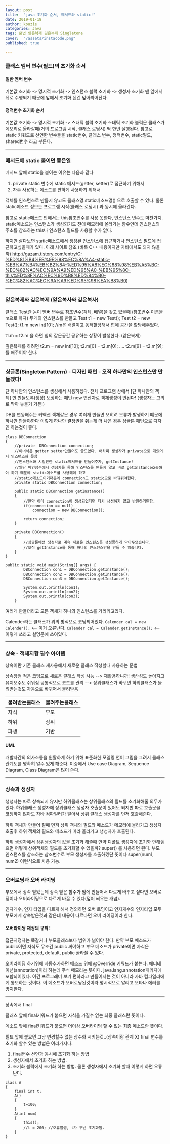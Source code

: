 ```yaml
---
layout: post
title:  "java 초기화 순서, 메서드와 static!"
date: 2019-01-18
author: kouzie
categories: Java
tags: 문법 얕은복제 깊은복제 Singletone
cover:  "/assets/instacode.png"
published: true

---
```


### 클래스 멤버 변수(필드)의 초기화 순서

#### 일반 멤버 변수
기본값 초기화 -> 명시적 초기화 -> 인스턴스 블럭 초기화 -> 생성자 초기화
맨 앞에서 뒤로 수행되기 때문에 앞에서 초기화 된건 덮어씌어진다.

#### 정적변수 초기화 순서
기본값 초기화 -> 명시적 초기화 -> 스태틱 블럭 초기화
스태틱 초기화 블럭은 클래스가 메모리로 올라갈때(거의 프로그램 시작, 클래스 로딩시) 딱 한번 실행된다.
참고로 static 키워드로 선언한 변수들을 static변수, 클래스 변수, 정적변수, static필드, shared변수 라고 부른다.

----------------------------------------------------------------------------------------------------

### 메서드에 static 붙이면 좋은일

메서드 앞에 static을 붙이는 이유는 다음과 같다
1. private static 변수에 static 메서드(getter, setter)로 접근하기 위해서
2. 자주 사용하는 메소드를 편하게 사용하기 위해서

객체를 인스턴스로 만들지 않고도 클래스명.static메소드명() 으로 호출할 수 있다.
물론 static메소드 정보는 프로그램 시작(클래스 로딩시) 과 동시에 올라간다.

참고로 static메소드 안에서는 this참조변수를 사용 못한다, 인스턴스 변수도 마찬가지. 
static메소드는 인스턴스가 생성되기도 전에 메모리에 올라가는 함수인데 인스턴스의 주소를 참조하는 this나 인스턴스 필드를
사용할 수가 없다.

하지만 살다보면 static메소드에서 생성된 인스턴스에 접근하거나 인스턴스 필드에 접근하고싶을때가 있다.
아래 사이트 참조 (비록 C++ 내용이지만 자바에서도 되지 않을까)
http://gazam.tistory.com/entry/C-%ED%81%B4%EB%9E%98%EC%8A%A4-static-%EB%A7%B4%EB%B2%84-%ED%95%A8%EC%88%98%EB%A5%BC-%EC%82%AC%EC%9A%A9%ED%95%A0-%EB%95%8C-this%ED%8F%AC%EC%9D%B8%ED%84%B0-%EC%82%AC%EC%9A%A9%ED%95%98%EA%B8%B0)


----------------------------------------------------------------------------------------------------

### 얕은복제와 깊은복제 (얕은복사와 깊은복사)

클래스 Test란 놈이 멤버 변수로 참조변수(객체, 배열)을 갖고 있을때  (참조변수 이름을 m으로 하자)
두개의 인스턴스를 만들고
Test t1 = new Test(); Test t2 = new Test();
t1.m  new int[10]; //m은 배열이고 동적할당해서 힙에 공간을 할당해주었다.

t1.m = t2.m 을 하면 힙의 같은공간 공유하는 상황이 발생한다. (얕은복제)

깊은복제를 하려면
t2.m = new int[10];
t2.m[0] = t2.m[0];
....
t2.m[9] = t2.m[9]; 를 해주어야 한다.

----------------------------------------------------------------------------------------------------

### 싱글톤(Singleton Pattern)  -  디자인 패턴 - 오직 하나만의 인스턴스만 만들겠다!

단 하나만의 인스턴스를 생성해서 사용하겠다.
전체 프로그램 상에서 [단 하나만의 객체] 만 만들도록(생성) 보장하는 패턴
new 연산자로 객체생성이 안된다! (생성자는 고의로 막아 놓을거 거든!)

DB를 연동해주는 커넥션 객체같은 경우 여러개 만들면 오히려 오류가 발생하기 떄문에 하나만 만들야한다
이렇게 하나만 결정권을 쥐는게 더 나은 경우 싱글톤 패턴으로 디자인 하는것이 좋다.
```
class DBConnection
{
	//private  DBConnection connection; 
	//이녀석은 getter setter만들어도 쓸모없다. 어차피 생성자가 private으로 돼있어서 인스턴스화 못함
	//인스턴스화 시킬만한 static메서드를 만들어주자, getInstance!
	//일단 메인함수에서 생성자를 통해 인스턴스를 만들지 않고 바로 getInstance호출해야 하기 때문에 static메소드를 사용해야 하고
	//static메소드이기때문에 connection도 static으로 바꿔줘야한다.
	private static DBConnection connection;
	
	public static DBConnection getInstance()
	{
		//만약 이미 connection이 생성되었다면 다시 생성하지 않고 반환하기만함.
		if(connection == null)
			connection = new DBConnection();
		
		return connection;
	}
	
	private DBConnection()
	{
		//싱글톤에선 생성자로 계속 새로운 인스턴스를 생성못하게 막아두었습니다.
		//오직 getInstance를 통해 하나의 인스턴스만을 만들 수 있습니다.
	}
}

public static void main(String[] args) {
		DBConnection con1 = DBConnection.getInstance();
		DBConnection con2 = DBConnection.getInstance();
		DBConnection con3 = DBConnection.getInstance();
		
		System.out.println(con1);
		System.out.println(con2);
		System.out.println(con3);
	}
```
여러개 만들더라고 모든 객체가 하나의 인스턴스를 가리키고있다.

Calender라는 클래스가 위의 방식으로 코딩되어있다.
```Calender cal = new Calender();``` <-- 이거 오류난다.
```Calender cal = Calender.getInstance();``` <-- 이렇게 쓰라고 설명문에 쓰여있다.

----------------------------------------------------------------------------------------------------

### 상속  -  객체지향 필수 아이템

상속이란 기존 클래스 재사용해서 새로운 클래스 작성할때 사용하는 문법

상속장점
적은 코딩으로 새로운 클래스 작성 사능 --> 재활용하니까! 생산성도 높아지고 유지보수도 쉬워짐
공통적으로 코드를 관리 --> 상위클래스가 바뀌면 하위클래스가 물려받는것도 자동으로 바뀌어서 물려받음



|물려받는클래스|물려주는클래스|
|---|---|
|자식|부모|
|하위|상위|
|파생|기반|

#### UML
개발자간의 의사소통을 원활하게 하기 위해 표준화한 모델링 언어
그림을 그려서 클래스 관계도를 명확히 알수 있게 해준다.
이중에서 Use case Diagram, Sequence Diagram, Class Diagram은 많이 쓴다.


----------------------------------------------------------------------------------------------------

### 상속과 생성자

생성자는 따로 상속되지 않지만 하위클래스는 상위클래스의 필드를 초기화해줄 의무가 있다.
하위클래스 생성자에 상위클래스 생성자 호출문이 있어도 되지만
따로 호출문을 코딩하지 않아도 자바 컴파일러가 알아서 상위 클래스 생성자를 먼저 호출해준다.

하위 객체가 만들어 질때 먼저 상위 객체의 필드와 메소드가 메모리에 올라가고 생성자 호출후
하위 객체의 필드와 메소드가 따라 올라가고 생성자가 호출된다.

하위 생성자에서 상위생성자의 값을 초기화 해줄때 만약 디폴트 생성자에 초기화 안해놓으면
어떻게 상위객체의 필드를 초기화할 수 있을까?
super() 를 사용하면 된다. 부모 인스턴스를 참조하는 참조변수로 부모 생성자를 호출하겠단 뜻이다
super(num1, num2) 이런식으로 사용 가능.

----------------------------------------------------------------------------------------------------

### 오버로딩과 오버 라이딩

부모에서 상속 받았는데 상속 받은 함수가 맘에 안들어서 다르게 바꾸고 싶다면
오버로딩이나 오버라이딩으로 다르게 바꿀 수 있다(덮어 씌우는 개념).

인자개수, 인자 타입을 다르게 해서 정의하면 오버 로딩이고
인자개수와 인자타입 모두 부모에게 상속받은것과 같은데 내용이 다르다면 오버 라이딩이라 한다.

#### 오버라이딩 재정의 규칙!

접근지정자는 똑같거나 부모클래스보다 범위가 넒어야 한다.
만약 부모 메소드가 public이면 자식도 무조건 public 써야하고
부모 메소드가 private이면 자식은 private, protected, default, public 골라쓸 수 있다.


오버라이딩 하기위해 자동추가하면 메소드 위에 @Override 키워드가 붙는다.
에너테이션(annotation)이라 하는데 주석 메모라는 뜻이다. 
java.lang.annotation패키지에 포함되어있다. 
이건 프로그래머 보기 편하라고 만들어지는 것이 아니라 자바 컴파일러에게 통보하는 것이다.
이 메소드가 오버로딩된것이라 명시적으로 알리고 오타나 에러를 방지한다.

----------------------------------------------------------------------------------------------------


상속에서 final

클래스 앞에 final키워드가 붙으면 자식을 가질수 없는 최종 클래스란 뜻이다.

메소드 앞에 final키워드가 붙으면 더이상 오버라이딩 할 수 없는 최종 메소드란 뜻이다.

필드 앞에 붙으면 그냥 변경할수 없는 상수화 시키는것..(상속이랑 관계 X)
final 변수를 초기화 할수 있는 방법은 여러가지다.
1. final변수 선언과 동시에 초기화 하는 방법
2. 생성자에서 초기화 하는 방법.
3. 초기화 블럭에서 초기화 하는 방법.
물론 생성자에서 초기화 할때 이렇게 하면 오류난다.
```
class A
{
	final int t;
	A()
	{
		t=100;
	}
	A(int num)
	{
		this();
		//t = 200; //오류발생, t가 두번 초기화됨.
	}
}
```